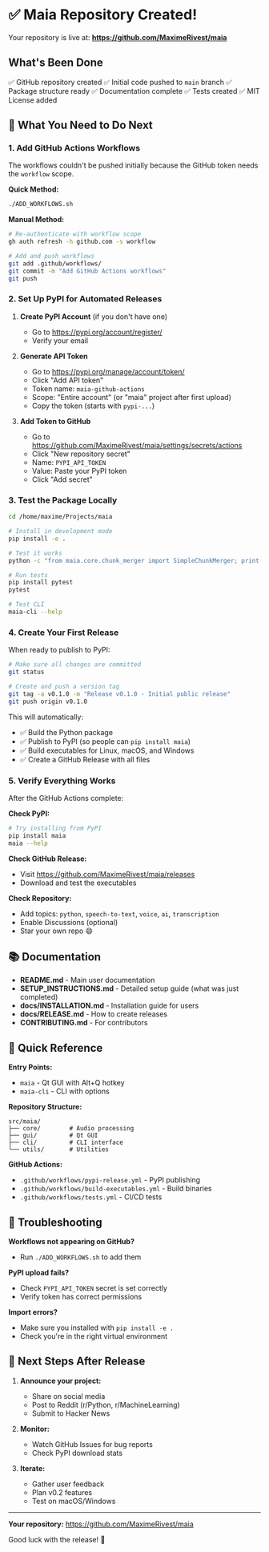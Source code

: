 # ✅ Maia Repository Created!

Your repository is live at: **https://github.com/MaximeRivest/maia**

## What's Been Done

✅ GitHub repository created
✅ Initial code pushed to `main` branch
✅ Package structure ready
✅ Documentation complete
✅ Tests created
✅ MIT License added

## 🚀 What You Need to Do Next

### 1. Add GitHub Actions Workflows

The workflows couldn't be pushed initially because the GitHub token needs the `workflow` scope.

**Quick Method:**
```bash
./ADD_WORKFLOWS.sh
```

**Manual Method:**
```bash
# Re-authenticate with workflow scope
gh auth refresh -h github.com -s workflow

# Add and push workflows
git add .github/workflows/
git commit -m "Add GitHub Actions workflows"
git push
```

### 2. Set Up PyPI for Automated Releases

1. **Create PyPI Account** (if you don't have one)
   - Go to https://pypi.org/account/register/
   - Verify your email

2. **Generate API Token**
   - Go to https://pypi.org/manage/account/token/
   - Click "Add API token"
   - Token name: `maia-github-actions`
   - Scope: "Entire account" (or "maia" project after first upload)
   - Copy the token (starts with `pypi-...`)

3. **Add Token to GitHub**
   - Go to https://github.com/MaximeRivest/maia/settings/secrets/actions
   - Click "New repository secret"
   - Name: `PYPI_API_TOKEN`
   - Value: Paste your PyPI token
   - Click "Add secret"

### 3. Test the Package Locally

```bash
cd /home/maxime/Projects/maia

# Install in development mode
pip install -e .

# Test it works
python -c "from maia.core.chunk_merger import SimpleChunkMerger; print('✅ Works!')"

# Run tests
pip install pytest
pytest

# Test CLI
maia-cli --help
```

### 4. Create Your First Release

When ready to publish to PyPI:

```bash
# Make sure all changes are committed
git status

# Create and push a version tag
git tag -a v0.1.0 -m "Release v0.1.0 - Initial public release"
git push origin v0.1.0
```

This will automatically:
- ✅ Build the Python package
- ✅ Publish to PyPI (so people can `pip install maia`)
- ✅ Build executables for Linux, macOS, and Windows
- ✅ Create a GitHub Release with all files

### 5. Verify Everything Works

After the GitHub Actions complete:

**Check PyPI:**
```bash
# Try installing from PyPI
pip install maia
maia --help
```

**Check GitHub Release:**
- Visit https://github.com/MaximeRivest/maia/releases
- Download and test the executables

**Check Repository:**
- Add topics: `python`, `speech-to-text`, `voice`, `ai`, `transcription`
- Enable Discussions (optional)
- Star your own repo 😄

## 📚 Documentation

- **README.md** - Main user documentation
- **SETUP_INSTRUCTIONS.md** - Detailed setup guide (what was just completed)
- **docs/INSTALLATION.md** - Installation guide for users
- **docs/RELEASE.md** - How to create releases
- **CONTRIBUTING.md** - For contributors

## 🎯 Quick Reference

**Entry Points:**
- `maia` - Qt GUI with Alt+Q hotkey
- `maia-cli` - CLI with options

**Repository Structure:**
```
src/maia/
├── core/        # Audio processing
├── gui/         # Qt GUI
├── cli/         # CLI interface
└── utils/       # Utilities
```

**GitHub Actions:**
- `.github/workflows/pypi-release.yml` - PyPI publishing
- `.github/workflows/build-executables.yml` - Build binaries
- `.github/workflows/tests.yml` - CI/CD tests

## 🐛 Troubleshooting

**Workflows not appearing on GitHub?**
- Run `./ADD_WORKFLOWS.sh` to add them

**PyPI upload fails?**
- Check `PYPI_API_TOKEN` secret is set correctly
- Verify token has correct permissions

**Import errors?**
- Make sure you installed with `pip install -e .`
- Check you're in the right virtual environment

## 🎉 Next Steps After Release

1. **Announce your project:**
   - Share on social media
   - Post to Reddit (r/Python, r/MachineLearning)
   - Submit to Hacker News

2. **Monitor:**
   - Watch GitHub Issues for bug reports
   - Check PyPI download stats

3. **Iterate:**
   - Gather user feedback
   - Plan v0.2 features
   - Test on macOS/Windows

---

**Your repository:** https://github.com/MaximeRivest/maia

Good luck with the release! 🚀
